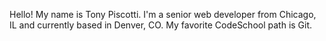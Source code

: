 Hello!  My name is Tony Piscotti.  I'm a senior web developer from Chicago, IL and currently based in Denver, CO. My favorite CodeSchool path is Git.